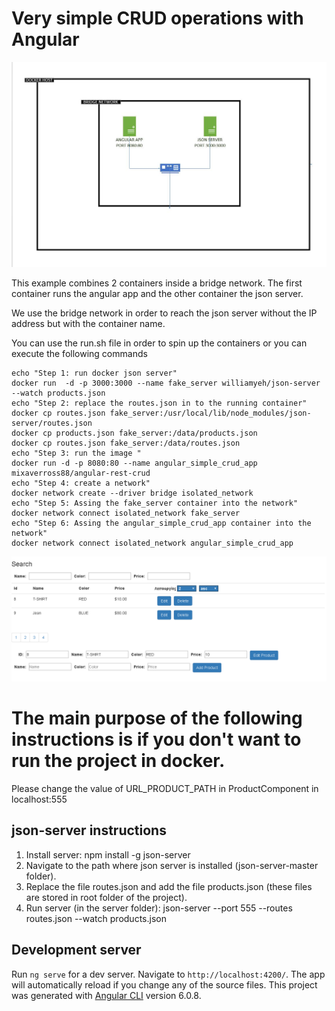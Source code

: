 # Very simple CRUD operations with Angular

![preview image](https://raw.githubusercontent.com/mixaverros88/angular-Rest-Crud/master/icons/docker_overview.jpg)

This example combines 2 containers inside a bridge network. The first container runs the angular app and the other container the json server.

We use the bridge network in order to reach the json server without the IP address but with the container name.

You can use the run.sh file in order to spin up the containers or you can execute the following commands
```
echo "Step 1: run docker json server"
docker run  -d -p 3000:3000 --name fake_server williamyeh/json-server --watch products.json
echo "Step 2: replace the routes.json in to the running container"
docker cp routes.json fake_server:/usr/local/lib/node_modules/json-server/routes.json
docker cp products.json fake_server:/data/products.json
docker cp routes.json fake_server:/data/routes.json
echo "Step 3: run the image "
docker run -d -p 8080:80 --name angular_simple_crud_app mixaverross88/angular-rest-crud
echo "Step 4: create a network"
docker network create --driver bridge isolated_network 
echo "Step 5: Assing the fake_server container into the network"
docker network connect isolated_network fake_server
echo "Step 6: Assing the angular_simple_crud_app container into the network"
docker network connect isolated_network angular_simple_crud_app
```

![preview image](https://raw.githubusercontent.com/mixaverros88/angular-Rest-Crud/master/previewImage.jpg)

# The main purpose of the following instructions is if you don't want to run the project in docker.

Please change the value of URL_PRODUCT_PATH in ProductComponent in localhost:555

## json-server instructions

1. Install server: npm install -g json-server
2. Navigate to the path where json server is installed (json-server-master folder).
3. Replace the file routes.json and add the file products.json (these files are stored in root folder of the project).
4. Run server (in the server folder): json-server --port 555 --routes routes.json --watch products.json 

## Development server

Run `ng serve` for a dev server. Navigate to `http://localhost:4200/`. The app will automatically reload if you change any of the source files.
This project was generated with [Angular CLI](https://github.com/angular/angular-cli) version 6.0.8.


